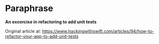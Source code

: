 # Paraphrase

**An excercise in refactoring to add unit tests**

Original article at: https://www.hackingwithswift.com/articles/94/how-to-refactor-your-app-to-add-unit-tests
